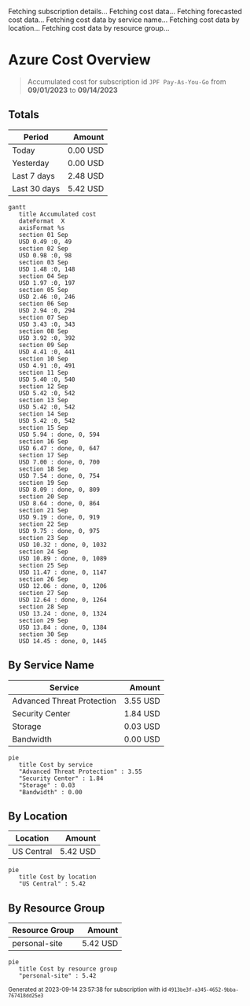 Fetching subscription details...
Fetching cost data...
Fetching forecasted cost data...
Fetching cost data by service name...
Fetching cost data by location...
Fetching cost data by resource group...
# Azure Cost Overview

> Accumulated cost for subscription id `JPF Pay-As-You-Go` from **09/01/2023** to **09/14/2023**

## Totals

|Period|Amount|
|---|---:|
|Today|0.00 USD|
|Yesterday|0.00 USD|
|Last 7 days|2.48 USD|
|Last 30 days|5.42 USD|

```mermaid
gantt
   title Accumulated cost
   dateFormat  X
   axisFormat %s
   section 01 Sep
   USD 0.49 :0, 49
   section 02 Sep
   USD 0.98 :0, 98
   section 03 Sep
   USD 1.48 :0, 148
   section 04 Sep
   USD 1.97 :0, 197
   section 05 Sep
   USD 2.46 :0, 246
   section 06 Sep
   USD 2.94 :0, 294
   section 07 Sep
   USD 3.43 :0, 343
   section 08 Sep
   USD 3.92 :0, 392
   section 09 Sep
   USD 4.41 :0, 441
   section 10 Sep
   USD 4.91 :0, 491
   section 11 Sep
   USD 5.40 :0, 540
   section 12 Sep
   USD 5.42 :0, 542
   section 13 Sep
   USD 5.42 :0, 542
   section 14 Sep
   USD 5.42 :0, 542
   section 15 Sep
   USD 5.94 : done, 0, 594
   section 16 Sep
   USD 6.47 : done, 0, 647
   section 17 Sep
   USD 7.00 : done, 0, 700
   section 18 Sep
   USD 7.54 : done, 0, 754
   section 19 Sep
   USD 8.09 : done, 0, 809
   section 20 Sep
   USD 8.64 : done, 0, 864
   section 21 Sep
   USD 9.19 : done, 0, 919
   section 22 Sep
   USD 9.75 : done, 0, 975
   section 23 Sep
   USD 10.32 : done, 0, 1032
   section 24 Sep
   USD 10.89 : done, 0, 1089
   section 25 Sep
   USD 11.47 : done, 0, 1147
   section 26 Sep
   USD 12.06 : done, 0, 1206
   section 27 Sep
   USD 12.64 : done, 0, 1264
   section 28 Sep
   USD 13.24 : done, 0, 1324
   section 29 Sep
   USD 13.84 : done, 0, 1384
   section 30 Sep
   USD 14.45 : done, 0, 1445
```

## By Service Name

|Service|Amount|
|---|---:|
|Advanced Threat Protection|3.55 USD|
|Security Center|1.84 USD|
|Storage|0.03 USD|
|Bandwidth|0.00 USD|

```mermaid
pie
   title Cost by service
   "Advanced Threat Protection" : 3.55
   "Security Center" : 1.84
   "Storage" : 0.03
   "Bandwidth" : 0.00
```

## By Location

|Location|Amount|
|---|---:|
|US Central|5.42 USD|

```mermaid
pie
   title Cost by location
   "US Central" : 5.42
```

## By Resource Group

|Resource Group|Amount|
|---|---:|
|personal-site|5.42 USD|

```mermaid
pie
   title Cost by resource group
   "personal-site" : 5.42
```

<sup>Generated at 2023-09-14 23:57:38 for subscription with id `4913be3f-a345-4652-9bba-767418dd25e3`</sup>
